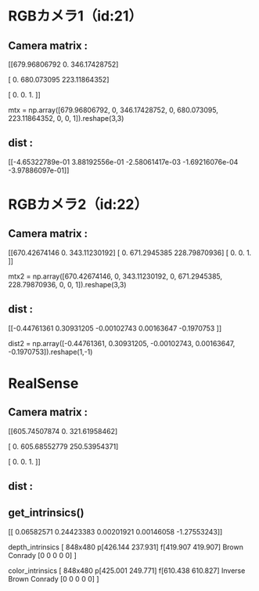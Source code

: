 # RGBカメラ1（id:21）

## Camera matrix :  

[[679.96806792   0.         346.17428752] 

[  0.         680.073095   223.11864352] 

[  0.           0.           1.        ]] 

mtx = np.array([679.96806792, 0, 346.17428752, 0, 680.073095, 223.11864352, 0, 0, 1]).reshape(3,3)

## dist :  

[[-4.65322789e-01  3.88192556e-01 -2.58061417e-03 -1.69216076e-04 -3.97886097e-01]] 


# RGBカメラ2（id:22）

## Camera matrix :  

[[670.42674146   0.         343.11230192]
 [  0.         671.2945385  228.79870936]
 [  0.           0.           1.        ]]

mtx2 = np.array([670.42674146, 0, 343.11230192, 0, 671.2945385, 228.79870936, 0, 0, 1]).reshape(3,3)

## dist :  

[[-0.44761361  0.30931205 -0.00102743  0.00163647 -0.1970753 ]]

dist2 = np.array([-0.44761361, 0.30931205, -0.00102743, 0.00163647, -0.1970753]).reshape(1,-1)

 

 

# RealSense 

## Camera matrix :  

  

[[605.74507874   0.         321.61958462] 

[  0.         605.68552779 250.53954371] 

[  0.           0.           1.        ]] 

## dist :  

  
## get_intrinsics()
[[ 0.06582571  0.24423383  0.00201921  0.00146058 -1.27553243]] 

depth_intrinsics
[ 848x480  p[426.144 237.931]  f[419.907 419.907]  Brown Conrady [0 0 0 0 0] ]

color_intrinsics
[ 848x480  p[425.001 249.771]  f[610.438 610.827]  Inverse Brown Conrady [0 0 0 0 0] ]

